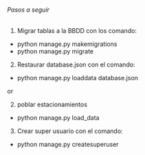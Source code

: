 
###### Pasos a seguir #######

1) Migrar tablas a la BBDD con los comando:
- python manage.py makemigrations
- python manage.py migrate

2) Restaurar database.json con el comando: 
- python manage.py loaddata database.json

or 

2) poblar estacionamientos
- python manage.py load_data


3) Crear super usuario con el comando:
- python manage.py createsuperuser

